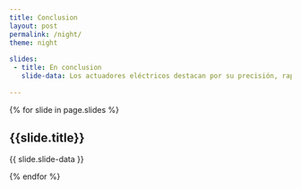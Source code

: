 ```yaml
---
title: Conclusion
layout: post
permalink: /night/
theme: night
 
slides:
 - title: En conclusion
   slide-data: Los actuadores eléctricos destacan por su precisión, rapidez y eficiencia energética, lo que los hace ideales para aplicaciones que requieren un control exacto de la posición y velocidad. Por otro lado, los actuadores mecánicos, aunque su funcionamiento es más simple y menos costoso, presentan limitaciones en términos de precisión y control. Son robustos y confiables, utilizados en aplicaciones donde la simplicidad y el costo son prioritarios. Y por último los actuadores hidráulicos. Son conocidos por su capacidad para generar grandes fuerzas en tamaños compactos, siendo muy efectivos en aplicaciones industriales pesadas. Su funcionamiento depende de fluidos presurizados, lo que permite un movimiento potente, aunque su complejidad y necesidad de mantenimiento son consideraciones importantes.
 
---
```


{% for slide in page.slides %}
                    
<section data-background="{% if slide.background %}{{slide.background}}{% else %}{{page.background}}{% endif %}"><h1>{{slide.title}}</h1>{{ slide.slide-data }}</section>
                    
{% endfor %}
    
